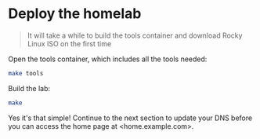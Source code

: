# Deploy the homelab

> It will take a while to build the tools container and download Rocky Linux ISO on the first time

Open the tools container, which includes all the tools needed:

```sh
make tools
```

Build the lab:

```sh
make
```

Yes it's that simple! Continue to the next section to update your DNS before you can access the home page at <home.example.com>.
